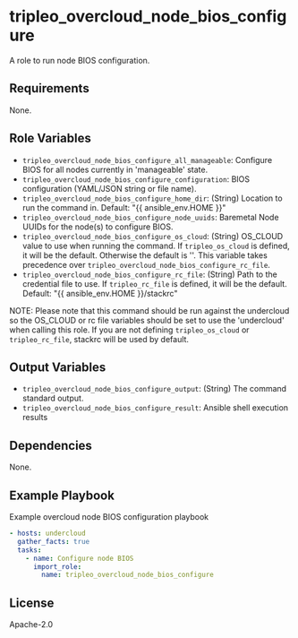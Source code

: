 tripleo_overcloud_node_bios_configure
=====================================

A role to run node BIOS configuration.

Requirements
------------

None.

Role Variables
--------------

* `tripleo_overcloud_node_bios_configure_all_manageable`: Configure BIOS for all nodes currently in 'manageable' state.
* `tripleo_overcloud_node_bios_configure_configuration`: BIOS configuration (YAML/JSON string or file name).
* `tripleo_overcloud_node_bios_configure_home_dir`: (String) Location to run the command in. Default: "{{ ansible_env.HOME }}"
* `tripleo_overcloud_node_bios_configure_node_uuids`: Baremetal Node UUIDs for the node(s) to configure BIOS.
* `tripleo_overcloud_node_bios_configure_os_cloud`: (String) OS_CLOUD value to use when running the command. If `tripleo_os_cloud` is defined, it will be the default. Otherwise the default is ''. This variable takes precedence over `tripleo_overcloud_node_bios_configure_rc_file`.
* `tripleo_overcloud_node_bios_configure_rc_file`: (String) Path to the credential file to use. If `tripleo_rc_file` is defined, it will be the default. Default: "{{ ansible_env.HOME }}/stackrc"

NOTE: Please note that this command should be run against the undercloud so the
OS_CLOUD or rc file variables should be set to use the 'undercloud' when
calling this role. If you are not defining `tripleo_os_cloud` or `tripleo_rc_file`,
stackrc will be used by default.

Output Variables
----------------

* `tripleo_overcloud_node_bios_configure_output`: (String) The command standard output.
* `tripleo_overcloud_node_bios_configure_result`: Ansible shell execution results

Dependencies
------------

None.

Example Playbook
----------------

Example overcloud node BIOS configuration playbook

```yaml
- hosts: undercloud
  gather_facts: true
  tasks:
    - name: Configure node BIOS
      import_role:
        name: tripleo_overcloud_node_bios_configure
```

License
-------

Apache-2.0
